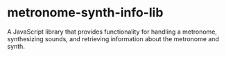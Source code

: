 # metronome-synth-info-lib
A JavaScript library that provides functionality for handling a metronome, synthesizing sounds, and retrieving information about the metronome and synth.
